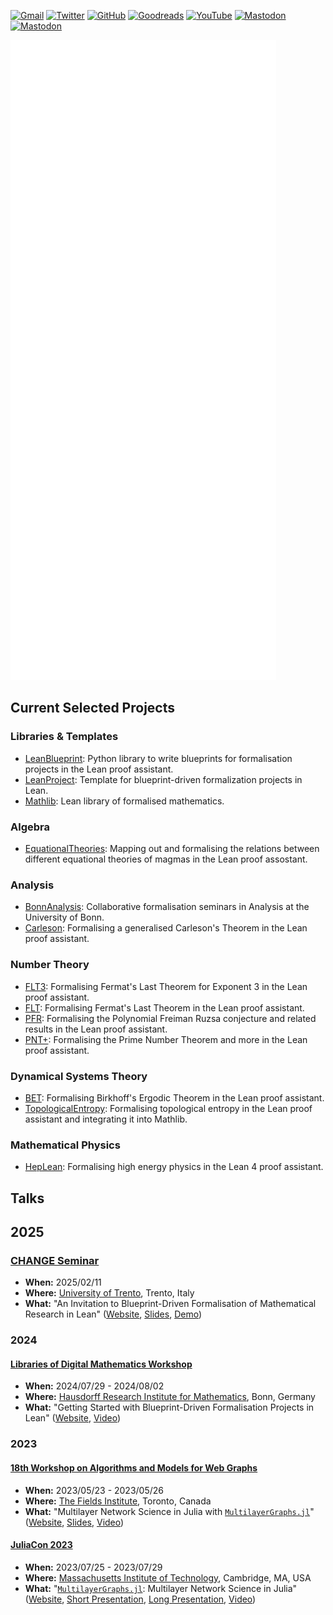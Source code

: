 [![Gmail](https://img.shields.io/badge/Gmail-D14836?style=for-the-badge&logo=gmail&logoColor=white)](mailto:pit.monticone@gmail.com)
[![Twitter](https://img.shields.io/badge/Twitter-1DA1F2?style=for-the-badge&logo=twitter&logoColor=white)](https://twitter.com/PietroMonticone)
[![GitHub](https://img.shields.io/badge/github-%23121011.svg?style=for-the-badge&logo=github&logoColor=white)](https://github.com/pitmonticone)
[![Goodreads](https://img.shields.io/badge/Goodreads-F3F1EA?style=for-the-badge&logo=goodreads&logoColor=372213)](https://www.goodreads.com/user/show/72791609-pietro-monticone)
[![YouTube](https://img.shields.io/badge/YouTube-%23FF0000.svg?style=for-the-badge&logo=YouTube&logoColor=white)](https://www.youtube.com/@PietroMonticone)
[![Mastodon](https://img.shields.io/badge/-MASTODON-%232B90D9?style=for-the-badge&logo=mastodon&logoColor=white)](https://fosstodon.org/@PietroMonticone)
[![Mastodon](https://img.shields.io/badge/-MASTODON-%232B90D9?style=for-the-badge&logo=mastodon&logoColor=white)](https://julialang.social/@PietroMonticone)

![GitHub Metrics](github-metrics.svg)

## Current Selected Projects  

### Libraries & Templates
- [LeanBlueprint](https://github.com/PatrickMassot/leanblueprint): Python library to write blueprints for formalisation projects in the Lean proof assistant.
- [LeanProject](https://github.com/pitmonticone/LeanProject): Template for blueprint-driven formalization projects in Lean.
- [Mathlib](https://github.com/leanprover-community/mathlib4): Lean library of formalised mathematics.

### Algebra 
- [EquationalTheories](https://github.com/teorth/equational_theories): Mapping out and formalising the relations between different equational theories of magmas in the Lean proof assostant. 

### Analysis
- [BonnAnalysis](https://github.com/fpvandoorn/BonnAnalysis): Collaborative formalisation seminars in Analysis at the University of Bonn. 
- [Carleson](http://florisvandoorn.com/carleson): Formalising a generalised Carleson's Theorem in the Lean proof assistant.

### Number Theory
- [FLT3](https://pitmonticone.github.io/FLT3): Formalising Fermat's Last Theorem for Exponent 3 in the Lean proof assistant.
- [FLT](https://github.com/ImperialCollegeLondon/FLT): Formalising Fermat's Last Theorem in the Lean proof assistant.
- [PFR](https://github.com/teorth/pfr): Formalising the Polynomial Freiman Ruzsa conjecture and related results in the Lean proof assistant.
- [PNT+](https://github.com/AlexKontorovich/PrimeNumberTheoremAnd): Formalising the Prime Number Theorem and more in the Lean proof assistant.

### Dynamical Systems Theory
- [BET](https://github.com/mseri/BET): Formalising Birkhoff's Ergodic Theorem in the Lean proof assistant.
- [TopologicalEntropy](https://github.com/mseri/BET/tree/main/BET/TopologicalEntropy): Formalising topological entropy in the Lean proof assistant and integrating it into Mathlib.

### Mathematical Physics 
- [HepLean](https://github.com/HEPLean/HepLean): Formalising high energy physics in the Lean 4 proof assistant.

## Talks 

## 2025

### [CHANGE Seminar](https://mbschulz.github.io/change_seminar/)

- **When:** 2025/02/11
- **Where:** [University of Trento](https://www.unitn.it/en), Trento, Italy
- **What:** "An Invitation to Blueprint-Driven Formalisation of Mathematical Research in Lean" ([Website](https://mbschulz.github.io/change_seminar), [Slides](https://pitmonticone.github.io/Talks/2025/CHANGE/index.html), [Demo](https://github.com/pitmonticone/LeanCHANGE))

### 2024

#### [Libraries of Digital Mathematics Workshop](https://www.mathematics.uni-bonn.de/him/programs/current-trimester-program/him-trimester-program-prospects-of-formal-mathematics\#wrks3)

- **When:** 2024/07/29 - 2024/08/02
- **Where:** [Hausdorff Research Institute for Mathematics](https://www.mathematics.uni-bonn.de/him), Bonn, Germany
- **What:** "Getting Started with Blueprint-Driven Formalisation Projects in Lean" ([Website](https://github.com/pitmonticone/LeanProject), [Video](https://youtu.be/KyuyTsLgkMY))

### 2023 

#### [18th Workshop on Algorithms and Models for Web Graphs](http://www.fields.utoronto.ca/activities/22-23/waw2023)

- **When:** 2023/05/23 - 2023/05/26
- **Where:** [The Fields Institute](http://www.fields.utoronto.ca/), Toronto, Canada
- **What:** "Multilayer Network Science in Julia with [`MultilayerGraphs.jl`](https://github.com/JuliaGraphs/MultilayerGraphs.jl)" ([Website](http://www.fields.utoronto.ca/talks/Multilayer-Network-Science-Julia-MultilayerGraphsjl), [Slides](https://inphyt.github.io/Talks/2023/WAW/index.html), [Video](https://youtu.be/hB8Vrwkwax0))

#### [JuliaCon 2023](https://juliacon.org/2023/)

- **When:** 2023/07/25 - 2023/07/29
- **Where:** [Massachusetts Institute of Technology](https://www.mit.edu), Cambridge, MA, USA
- **What:** "[`MultilayerGraphs.jl`](https://github.com/JuliaGraphs/MultilayerGraphs.jl): Multilayer Network Science in Julia" ([Website](https://pretalx.com/juliacon2023/talk/MS7YWQ/), [Short Presentation](https://inphyt.github.io/Talks/2023/JuliaCon/short/index.html), [Long Presentation](https://inphyt.github.io/Talks/2023/JuliaCon/long/index.html), [Video](https://youtu.be/Q2PwKQCkZJ4))

